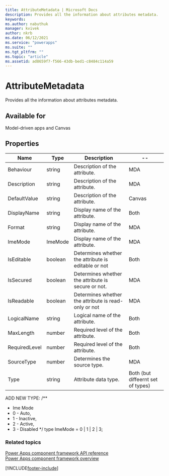 ```yaml
---
title: AttributeMetadata | Microsoft Docs
description: Provides all the information about attributes metadata.
keywords:
ms.author: nabuthuk
manager: kvivek
author: nkrb
ms.date: 06/12/2021
ms.service: "powerapps"
ms.suite: ""
ms.tgt_pltfrm: ""
ms.topic: "article"
ms.assetid: ad8659f7-f566-43db-bed1-c8484c114a59
---
```


# AttributeMetadata

Provides all the information about attributes metadata.

## Available for

Model-driven apps and Canvas

## Properties

| Name          | Type    | Description                                          | --                                |
| ------------- | ------- | ---------------------------------------------------- | --------------------------------- |
| Behaviour     | string  | Description of the attribute.                        | MDA                               |
| Description   | string  | Description of the attribute.                        | MDA                               |
| DefaultValue  | string  | Description of the attribute.                        | Canvas                            |
| DisplayName   | string  | Display name of the attribute.                       | Both                              |
| Format        | string  | Display name of the attribute.                       | MDA                               |
| ImeMode       | ImeMode | Display name of the attribute.                       | MDA                               |
| IsEditable    | boolean | Determines whether the attribute is editable or not  | Both                              |
| IsSecured     | boolean | Determines whether the attribute is secure or not.   | MDA                               |
| IsReadable    | boolean | Determines whether the attribute is read-only or not | MDA                               |
| LogicalName   | string  | Logical name of the attribute.                       | Both                              |
| MaxLength     | number  | Required level of the attribute.                     | Both                              |
| RequiredLevel | number  | Required level of the attribute.                     | Both                              |
| SourceType    | number  | Determines the source type.                          | MDA                               |
| Type          | string  | Attribute data type.                                 | Both (but diffeernt set of types) |

ADD NEW TYPE:
/\*\*

- Ime Mode
- 0 - Auto,
- 1 - Inactive,
- 2 - Active,
- 3 - Disabled
  \*/
  type ImeMode = 0 | 1 | 2 | 3;

### Related topics

[Power Apps component framework API reference](../reference/index.md)<br/>
[Power Apps component framework overview](../overview.md)

[!INCLUDE[footer-include](../../../includes/footer-banner.md)]
